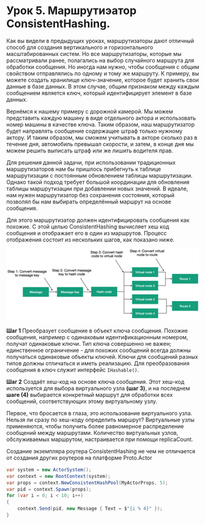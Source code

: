# Урок 5. Маршрутиэатор ConsistentHashing.

Как вы видели в предыдущих уроках, маршрутизаторы дают отличный способ для создания вертикального и горизонтального масштабированных систем. Но все маршрутизаторы, которые мы рассматривали ранее, полагались на выбор случайного маршрута для обработки сообщения. Но иногда нам нужно, чтобы сообщения с общим свойством отправлялись по одному и тому же маршруту. К примеру, вы можете создать хранилище ключ-значение, которое будет хранить свои данные в базе данных. В этом случае, общим признаком между каждым сообщением является ключ, который идентифицирует элемент в базе данных.

Вернёмся к нашему примеру с дорожной камерой. Мы можем представить каждую машину в виде отдельного актора и использовать номер машины в качестве ключа. Таким образом, наш маршрутизатор будет направлять сообщение содержащее штраф только нужному актору. И таким образом, мы сможем учитывать в акторе сколько раз в течение дня, автомобиль превышал скорости, и затем, в конце дня мы можем решить выписать штраф или же лишить водителя прав.

Для решения данной задачи, при использовании традиционных маршрутизаторов нам бы пришлось прибегнуть к таблице маршрутизации с постоянным обновлением таблицы маршрутизации. Однако такой подход требует большой координации для обновления таблицы маршрутизации при добавлении новых значений. В идеале, нам нужен маршрутизатор без сохранения состояния, который позволял бы нам выбирать определённый маршрут на основе сообщения.

Для этого маршрутизатор должен идентифицировать сообщения как похожие. С этой целью ConsistentHashing вычисляет хеш код сообщения и отображает его в один из маршрутов. Процесс отображения состоит из нескольких шагов, как показано ниже.

![](images/5_5_1.png)

**Шаг 1** Преобразует сообщение в объект ключа сообщения. Похожие сообщения, например с одинаковым идентификационным номером, получат одинаковые ключи. Тип ключа совершенно не важен; единственное ограничение - для похожих сообщений всегда должны получаться одинаковые объекты ключей. Ключи для сообщений разных типов должны отличаться и иметь реализацию. Для преобразования сообщения в ключ служит интерфейс `IHashable()`.

**Шаг 2** Создаёт хеш-код на основе ключа сообщения. Этот хеш-код используется для выбора виртуального узла **(шаг 3)**, и на последнем **шаге (4)** выбирается конкретный маршрут для обработки всех сообщений, соответствующих этому виртуальному узлу. 

Первое, что бросается в глаза, это использование виртуального узла. Нельзя ли сразу по хеш-коду определить маршрут? Виртуальные узлы применяются, чтобы получить более равномерное распределение сообщений между маршрутами. Количество виртуальных узлов, обслуживаемых маршрутом, настраивается при помощи replicaCount. 

Создание экземпляра роутера ConsistentHashing не чем не отличается от создания других роутеров на платформе Proto.Actor

```c#
var system = new ActorSystem();
var context = new RootContext(system);
var props = context.NewConsistentHashPool(MyActorProps, 5);
var pid = context.Spawn(props);
for (var i = 0; i < 10; i++)
{
    context.Send(pid, new Message { Text = $"{i % 4}" });
}
```









